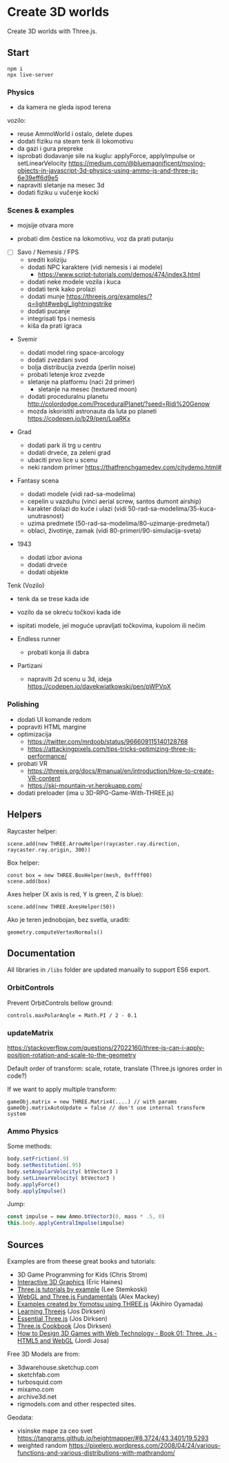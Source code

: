 # Create 3D worlds

Create 3D worlds with Three.js.

## Start

```
npm i
npx live-server
```

### Physics
- da kamera ne gleda ispod terena

vozilo:
  - reuse AmmoWorld i ostalo, delete dupes
  - dodati fiziku na steam tenk ili lokomotivu
  - da gazi i gura prepreke
- isprobati dodavanje sile na kuglu: applyForce, applyImpulse or setLinearVelocity
  https://medium.com/@bluemagnificent/moving-objects-in-javascript-3d-physics-using-ammo-js-and-three-js-6e39eff6d9e5
- napraviti sletanje na mesec 3d
- dodati fiziku u vučenje kocki

### Scenes & examples
- mojsije otvara more

- probati dim čestice na lokomotivu, voz da prati putanju

- [ ] Savo / Nemesis / FPS
  - srediti koliziju
  - dodati NPC karaktere (vidi nemesis i ai modele)
    - https://www.script-tutorials.com/demos/474/index3.html
  - dodati neke modele vozila i kuca
  - dodati tenk kako prolazi
  - dodati munje https://threejs.org/examples/?q=light#webgl_lightningstrike
  - dodati pucanje
  - integrisati fps i nemesis
  - kiša da prati igraca

- Svemir 
  - dodati model ring space-arcology
  - dodati zvezdani svod
  - bolja distribucija zvezda (perlin noise)
  - probati letenje kroz zvezde
  - sletanje na platformu (naći 2d primer)
    - sletanje na mesec (textured moon)
  - dodati proceduralnu planetu http://colordodge.com/ProceduralPlanet/?seed=Ridi%20Genow
  - mozda iskoristiti astronauta da luta po planeti https://codepen.io/b29/pen/LoaRKx

- Grad
  - dodati park ili trg u centru
  - dodati drveće, za zeleni grad
  - ubaciti prvo lice u scenu
  - neki random primer https://thatfrenchgamedev.com/citydemo.html#

- Fantasy scena
  - dodati modele (vidi rad-sa-modelima)
  - cepelin u vazduhu (vinci aerial screw, santos dumont airship)
  - karakter dolazi do kuće i ulazi (vidi 50-rad-sa-modelima/35-kuca-unutrasnost)
  - uzima predmete (50-rad-sa-modelima/80-uzimanje-predmeta/)
  - oblaci, životinje, zamak (vidi 80-primeri/90-simulacija-sveta)

- 1943
  - dodati izbor aviona
  - dodati drveće
  - dodati objekte

Tenk (Vozilo)
- tenk da se trese kada ide
- vozilo da se okreću točkovi kada ide
- ispitati modele, jel moguće upravljati točkovima, kupolom ili nečim

- Endless runner
  - probati konja ili dabra

- Partizani
  - napraviti 2d scenu u 3d, ideja https://codepen.io/davekwiatkowski/pen/pWPVpX

### Polishing

- dodati UI komande redom
- popraviti HTML margine
- optimizacija 
  - https://twitter.com/mrdoob/status/966609115140128768
  - https://attackingpixels.com/tips-tricks-optimizing-three-js-performance/
- probati VR
  - https://threejs.org/docs/#manual/en/introduction/How-to-create-VR-content
  - https://ski-mountain-vr.herokuapp.com/
- dodati preloader (ima u 3D-RPG-Game-With-THREE.js)

## Helpers

Raycaster helper:

```
scene.add(new THREE.ArrowHelper(raycaster.ray.direction, raycaster.ray.origin, 300))
```

Box helper:

```
const box = new THREE.BoxHelper(mesh, 0xffff00)
scene.add(box)
```

Axes helper (X axis is red, Y is green, Z is blue):

```
scene.add(new THREE.AxesHelper(50))
```

Ako je teren jednobojan, bez svetla, uraditi:

```
geometry.computeVertexNormals()
```

## Documentation

All libraries in `/libs` folder are updated manually to support ES6 export.

### OrbitControls

Prevent OrbitControls bellow ground:

```
controls.maxPolarAngle = Math.PI / 2 - 0.1
```

### updateMatrix

https://stackoverflow.com/questions/27022160/three-js-can-i-apply-position-rotation-and-scale-to-the-geometry

Default order of transform: scale, rotate, translate (Three.js ignores order in code?)

If we want to apply multiple transform:

```
gameObj.matrix = new THREE.Matrix4(....) // with params
gameObj.matrixAutoUpdate = false // don't use internal transform system
```

### Ammo Physics

Some methods:

```js
body.setFriction(.9)
body.setRestitution(.95)
body.setAngularVelocity( btVector3 )
body.setLinearVelocity( btVector3 )
body.applyForce()
body.applyImpulse()
```

Jump:
```js
const impulse = new Ammo.btVector3(0, mass * .5, 0)
this.body.applyCentralImpulse(impulse)
```

## Sources

Examples are from theese great books and tutorials:

* 3D Game Programming for Kids (Chris Strom)
* [Interactive 3D Graphics](https://in.udacity.com/course/interactive-3d-graphics--cs291/) (Eric Haines)
* [Three.js tutorials by example](http://stemkoski.github.io/Three.js/) (Lee Stemkoski)
* [WebGL and Three.js Fundamentals](https://github.com/alexmackey/threeJsBasicExamples) (Alex Mackey)
* [Examples created by Yomotsu using THREE.js](http://yomotsu.github.io/threejs-examples/) (Akihiro Oyamada)
* [Learning Threejs](https://github.com/josdirksen/learning-threejs) (Jos Dirksen)
* [Essential Three.js](https://github.com/josdirksen/essential-threejs) (Jos Dirksen)
* [Three.js Cookbook](https://github.com/josdirksen/threejs-cookbook) (Jos Dirksen)
* [How to Design 3D Games with Web Technology - Book 01: Three. Js - HTML5 and WebGL](https://thefiveplanets.org/b01/) (Jordi Josa)

Free 3D Models are from: 
- 3dwarehouse.sketchup.com
- sketchfab.com
- turbosquid.com 
- mixamo.com
- archive3d.net
- rigmodels.com
and other respected sites.

Geodata:
- visinske mape za ceo svet https://tangrams.github.io/heightmapper/#8.3724/43.3401/19.5293
- weighted random https://pixelero.wordpress.com/2008/04/24/various-functions-and-various-distributions-with-mathrandom/
